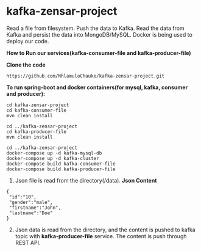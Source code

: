 # kafka-zensar-project
Read a file from filesystem. Push the data to Kafka. Read the data from Kafka and persist the data into MongoDB/MySQL.
Docker is being used to deploy our code.

**How to Run our services(kafka-consumer-file and kafka-producer-file)**

**Clone the code**
```
https://github.com/NhlamuloChauke/kafka-zensar-project.git
```

**To run spring-boot and docker containers(for mysql, kafka, consumer and producer):**
```
cd kafka-zensar-project
cd kafka-consumer-file
mvn clean install

cd ../kafka-zensar-project
cd kafka-producer-file
mvn clean install

cd ../kafka-zensar-project
docker-compose up -d kafka-mysql-db
docker-compose up -d kafka-cluster
docker-compose build kafka-consumer-file
docker-compose build kafka-producer-file
```

1. Json file is read from the directory(/data). 
**Json Content**
```
{
 "id":"10", 
 "gender":"male",
 "firstname":"John",
 "lastname":"Doe"
}
```

2. Json data is read from the directory, and the content is pushed to kafka topic with **kafka-producer-file** service.
   The content is push through REST API.